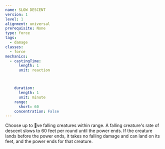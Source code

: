 ```yaml
---
name: SLOW DESCENT
version: 1
level: 1
alignment: universal
prerequisite: None
type: force
tags:
  - damage
classes:
  - force
mechanics:
  - castingTime:
      length: 1
      unit: reaction



    duration:
      length: 1
      unit: minute
    range:
      short: 60
    concentration: False
---
```

Choose up to 􀃕ve falling creatures within range. A
falling creature's rate of descent slows to 60 feet per
round until the power ends. If the creature lands
before the power ends, it takes no falling damage and
can land on its feet, and the power ends for that
creature.

    
